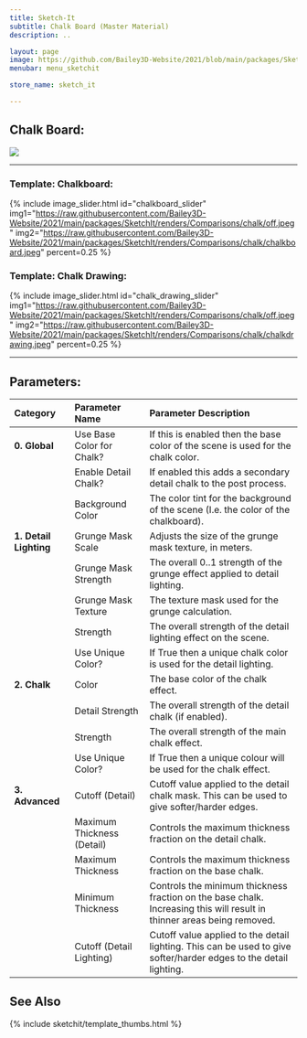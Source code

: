 ```yaml
---
title: Sketch-It
subtitle: Chalk Board (Master Material)
description: ..

layout: page
image: https://github.com/Bailey3D-Website/2021/blob/main/packages/SketchIt/banner.png?raw=true
menubar: menu_sketchit

store_name: sketch_it

---
```

## **Chalk Board:**

<img src="https://raw.githubusercontent.com/Bailey3D-Website/2021/main/packages/SketchIt/renders/Gifs/chalkboard.webp">

---

### **Template: Chalkboard:**
<section id="chalk_board"/>

{% include image_slider.html id="chalkboard_slider" img1="https://raw.githubusercontent.com/Bailey3D-Website/2021/main/packages/SketchIt/renders/Comparisons/chalk/off.jpeg" img2="https://raw.githubusercontent.com/Bailey3D-Website/2021/main/packages/SketchIt/renders/Comparisons/chalk/chalkboard.jpeg" percent=0.25 %}

### **Template: Chalk Drawing:**
<section id="chalk_drawing"/>

{% include image_slider.html id="chalk_drawing_slider" img1="https://raw.githubusercontent.com/Bailey3D-Website/2021/main/packages/SketchIt/renders/Comparisons/chalk/off.jpeg" img2="https://raw.githubusercontent.com/Bailey3D-Website/2021/main/packages/SketchIt/renders/Comparisons/chalk/chalkdrawing.jpeg" percent=0.25 %}

---

## **Parameters:**

|<b>Category</b>|<b>Parameter Name</b>|<b>Parameter Description</b>|
|:---|:---|:---|
|<b>0. Global</b>|Use Base Color for Chalk?|If this is enabled then the base color of the scene is used for the chalk color.|
||Enable Detail Chalk?|If enabled this adds a secondary detail chalk to the post process.|
||Background Color|The color tint for the background of the scene (I.e. the color of the chalkboard).|
|<b>1. Detail Lighting</b>|Grunge Mask Scale|Adjusts the size of the grunge mask texture, in meters.|
||Grunge Mask Strength|The overall 0..1 strength of the grunge effect applied to detail lighting.|
||Grunge Mask Texture|The texture mask used for the grunge calculation.|
||Strength|The overall strength of the detail lighting effect on the scene.|
||Use Unique Color?|If True then a unique chalk color is used for the detail lighting.|
|<b>2. Chalk</b>|Color|The base color of the chalk effect.|
||Detail Strength|The overall strength of the detail chalk (if enabled).|
||Strength|The overall strength of the main chalk effect.|
||Use Unique Color?|If True then a unique colour will be used for the chalk effect.|
|<b>3. Advanced</b>|Cutoff (Detail)|Cutoff value applied to the detail chalk mask. This can be used to give softer/harder edges.|
||Maximum Thickness (Detail)|Controls the maximum thickness fraction on the detail chalk.|
||Maximum Thickness|Controls the maximum thickness fraction on the base chalk.|
||Minimum Thickness|Controls the minimum thickness fraction on the base chalk. Increasing this will result in thinner areas being removed.|
||Cutoff (Detail Lighting)|Cutoff value applied to the detail lighting. This can be used to give softer/harder edges to the detail lighting.|

<!-----

{% include carousel.html id="bit_depth_slider"
  img1="https://github.com/Bailey3D-Website/2021/blob/main/packages/SketchIt/renders/Chalk/Chalkboard_Trove.jpeg?raw=true"
  img2="https://github.com/Bailey3D-Website/2021/blob/main/packages/SketchIt/renders/Chalk/ChalkboardVice.jpeg?raw=true"
  img3="https://github.com/Bailey3D-Website/2021/blob/main/packages/SketchIt/renders/Chalk/ChalkDrawing_Trove.jpeg?raw=true"
  img4="https://github.com/Bailey3D-Website/2021/blob/main/packages/SketchIt/renders/Chalk/ChalkDrawing_Vice.jpeg?raw=true"
%}-->

## See Also

{% include sketchit/template_thumbs.html %}